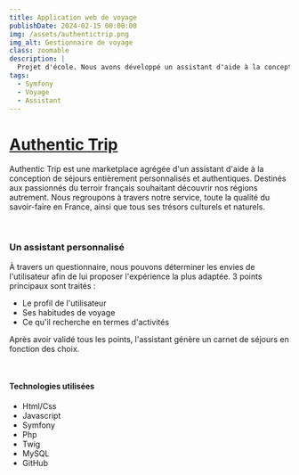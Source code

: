 ```yaml
---
title: Application web de voyage
publishDate: 2024-02-15 00:00:00
img: /assets/authentictrip.png
img_alt: Gestionnaire de voyage
class: zoomable
description: |
  Projet d'école. Nous avons développé un assistant d'aide à la conception de séjours entièrement personnalisés.
tags:
  - Symfony
  - Voyage
  - Assistant
---
```


# <a href="https://authentic-trip.fr/" target="_blank">Authentic Trip</a>

Authentic Trip est une marketplace agrégée d'un assistant d'aide à la conception de séjours entièrement personnalisés et authentiques. 
Destinés aux passionnés du terroir français souhaitant découvrir nos régions autrement. 
Nous regroupons à travers notre service, toute la qualité du savoir-faire en France, ainsi que tous ses trésors culturels et naturels.

&nbsp;

### Un assistant personnalisé

À travers un questionnaire, nous pouvons déterminer les envies de l'utilisateur afin de lui proposer l'expérience la plus adaptée.
3 points principaux sont traités :
- Le profil de l'utilisateur
- Ses habitudes de voyage
- Ce qu'il recherche en termes d'activités

Après avoir validé tous les points, l'assistant génère un carnet de séjours en fonction des choix.

&nbsp;

#### Technologies utilisées

- Html/Css
- Javascript
- Symfony
- Php
- Twig
- MySQL
- GitHub

<style>
.container {
  position: relative;
}

.zoomable {
  width: 100%;
  height: auto;
  cursor: pointer;
}

.zoomable:hover {
  transform: scale(1.1); /* Changer le facteur d'agrandissement */
}

.zoomable.zoomed {
  transform: scale(1.7); /* Changer le facteur d'agrandissement */
  z-index: 9999;
}

</style>
<script>
document.addEventListener('DOMContentLoaded', function () {
  const zoomableImages = document.querySelectorAll('.zoomable');

  zoomableImages.forEach(image => {
    image.addEventListener('click', function () {
      if (!this.classList.contains('zoomed')) {
        this.classList.add('zoomed');
      } else {
        this.classList.remove('zoomed');
      }
    });
  });

  
  document.addEventListener('click', function (event) {
    
    if (!event.target.closest('.zoomed')) {
      zoomableImages.forEach(image => {
        image.classList.remove('zoomed');
      });
    }
  });
});

</script>
